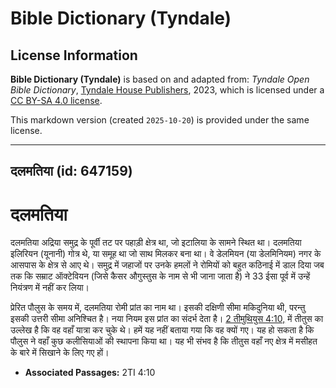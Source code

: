 # Bible Dictionary (Tyndale)

## License Information

**Bible Dictionary (Tyndale)** is based on and adapted from: _Tyndale Open Bible Dictionary_, [Tyndale House Publishers](https://tyndaleopenresources.com/), 2023, which is licensed under a [CC BY-SA 4.0 license](https://creativecommons.org/licenses/by-sa/4.0/legalcode.en).

This markdown version (created `2025-10-20`) is provided under the same license.



--------------------------------

## दलमतिया (id: 647159)

दलमतिया
=======

दलमतिया अद्रिया समुद्र के पूर्वी तट पर पहाड़ी क्षेत्र था, जो इटालिया के सामने स्थित था। दलमतिया इलिरियन (यूनानी) गोत्र थे, या समूह था जो साथ मिलकर बना था। वे डेलमियन (या डेलमिनियम) नगर के आसपास के क्षेत्र से आए थे। समुद्र में जहाजों पर उनके हमलों ने रोमियों को बहुत कठिनाई में डाल दिया जब तक कि सम्राट ऑक्टेवियन (जिसे कैसर औगुस्तुस के नाम से भी जाना जाता है) ने 33 ईसा पूर्व में उन्हें नियंत्रण में नहीं कर लिया।

प्रेरित पौलुस के समय में, दलमतिया रोमी प्रांत का नाम था। इसकी दक्षिणी सीमा मकिदुनिया थी, परन्तु इसकी उत्तरी सीमा अनिश्चित है। नया नियम इस प्रांत का संदर्भ देता है। [2 तीमुथियुस 4:10,](https://ref.ly/2Tim4:10) में तीतुस का उल्लेख है कि वह वहाँ यात्रा कर चुके थे। हमें यह नहीं बताया गया कि वह क्यों गए। यह हो सकता है कि पौलुस ने वहाँ कुछ कलीसियाओं की स्थापना किया था। यह भी संभव है कि तीतुस वहाँ नए क्षेत्र में मसीहत के बारे में सिखाने के लिए गए हों।

* **Associated Passages:** 2TI 4:10

